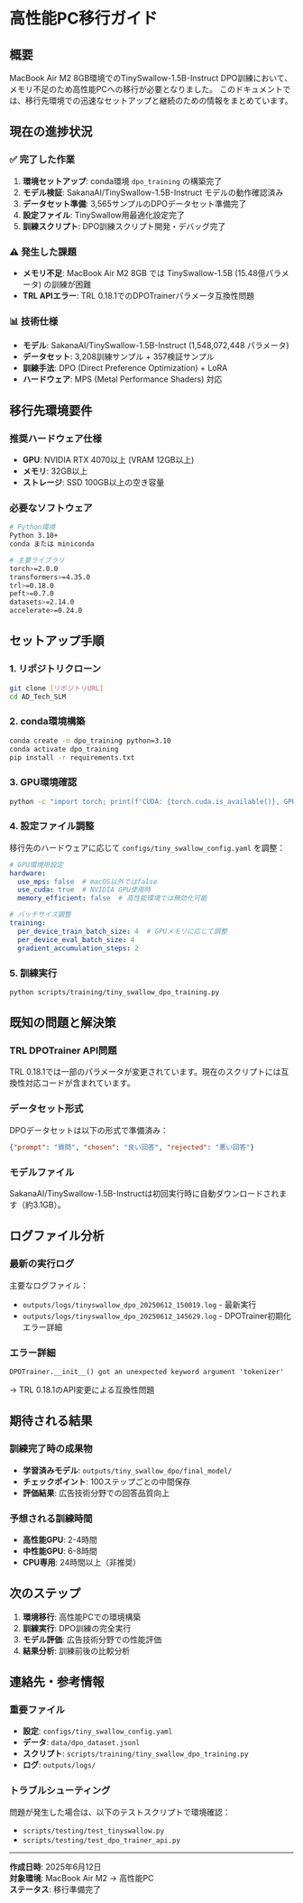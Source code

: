 # 高性能PC移行ガイド

## 概要
MacBook Air M2 8GB環境でのTinySwallow-1.5B-Instruct DPO訓練において、メモリ不足のため高性能PCへの移行が必要となりました。
このドキュメントでは、移行先環境での迅速なセットアップと継続のための情報をまとめています。

## 現在の進捗状況

### ✅ 完了した作業
1. **環境セットアップ**: conda環境 `dpo_training` の構築完了
2. **モデル検証**: SakanaAI/TinySwallow-1.5B-Instruct モデルの動作確認済み
3. **データセット準備**: 3,565サンプルのDPOデータセット準備完了
4. **設定ファイル**: TinySwallow用最適化設定完了
5. **訓練スクリプト**: DPO訓練スクリプト開発・デバッグ完了

### ⚠️ 発生した課題
- **メモリ不足**: MacBook Air M2 8GB では TinySwallow-1.5B (15.48億パラメータ) の訓練が困難
- **TRL APIエラー**: TRL 0.18.1でのDPOTrainerパラメータ互換性問題

### 📊 技術仕様
- **モデル**: SakanaAI/TinySwallow-1.5B-Instruct (1,548,072,448 パラメータ)
- **データセット**: 3,208訓練サンプル + 357検証サンプル
- **訓練手法**: DPO (Direct Preference Optimization) + LoRA
- **ハードウェア**: MPS (Metal Performance Shaders) 対応

## 移行先環境要件

### 推奨ハードウェア仕様
- **GPU**: NVIDIA RTX 4070以上 (VRAM 12GB以上)
- **メモリ**: 32GB以上
- **ストレージ**: SSD 100GB以上の空き容量

### 必要なソフトウェア
```bash
# Python環境
Python 3.10+
conda または miniconda

# 主要ライブラリ
torch>=2.0.0
transformers>=4.35.0
trl>=0.18.0
peft>=0.7.0
datasets>=2.14.0
accelerate>=0.24.0
```

## セットアップ手順

### 1. リポジトリクローン
```bash
git clone [リポジトリURL]
cd AD_Tech_SLM
```

### 2. conda環境構築
```bash
conda create -n dpo_training python=3.10
conda activate dpo_training
pip install -r requirements.txt
```

### 3. GPU環境確認
```bash
python -c "import torch; print(f'CUDA: {torch.cuda.is_available()}, GPUs: {torch.cuda.device_count()}')"
```

### 4. 設定ファイル調整
移行先のハードウェアに応じて `configs/tiny_swallow_config.yaml` を調整：

```yaml
# GPU環境用設定
hardware:
  use_mps: false  # macOS以外ではfalse
  use_cuda: true  # NVIDIA GPU使用時
  memory_efficient: false  # 高性能環境では無効化可能

# バッチサイズ調整
training:
  per_device_train_batch_size: 4  # GPUメモリに応じて調整
  per_device_eval_batch_size: 4
  gradient_accumulation_steps: 2
```

### 5. 訓練実行
```bash
python scripts/training/tiny_swallow_dpo_training.py
```

## 既知の問題と解決策

### TRL DPOTrainer API問題
TRL 0.18.1では一部のパラメータが変更されています。現在のスクリプトには互換性対応コードが含まれています。

### データセット形式
DPOデータセットは以下の形式で準備済み：
```json
{"prompt": "質問", "chosen": "良い回答", "rejected": "悪い回答"}
```

### モデルファイル
SakanaAI/TinySwallow-1.5B-Instructは初回実行時に自動ダウンロードされます（約3.1GB）。

## ログファイル分析

### 最新の実行ログ
主要なログファイル：
- `outputs/logs/tinyswallow_dpo_20250612_150019.log` - 最新実行
- `outputs/logs/tinyswallow_dpo_20250612_145629.log` - DPOTrainer初期化エラー詳細

### エラー詳細
```
DPOTrainer.__init__() got an unexpected keyword argument 'tokenizer'
```
→ TRL 0.18.1のAPI変更による互換性問題

## 期待される結果

### 訓練完了時の成果物
- **学習済みモデル**: `outputs/tiny_swallow_dpo/final_model/`
- **チェックポイント**: 100ステップごとの中間保存
- **評価結果**: 広告技術分野での回答品質向上

### 予想される訓練時間
- **高性能GPU**: 2-4時間
- **中性能GPU**: 6-8時間
- **CPU専用**: 24時間以上（非推奨）

## 次のステップ

1. **環境移行**: 高性能PCでの環境構築
2. **訓練実行**: DPO訓練の完全実行
3. **モデル評価**: 広告技術分野での性能評価
4. **結果分析**: 訓練前後の比較分析

## 連絡先・参考情報

### 重要ファイル
- **設定**: `configs/tiny_swallow_config.yaml`
- **データ**: `data/dpo_dataset.jsonl`
- **スクリプト**: `scripts/training/tiny_swallow_dpo_training.py`
- **ログ**: `outputs/logs/`

### トラブルシューティング
問題が発生した場合は、以下のテストスクリプトで環境確認：
- `scripts/testing/test_tinyswallow.py`
- `scripts/testing/test_dpo_trainer_api.py`

---
**作成日時**: 2025年6月12日  
**対象環境**: MacBook Air M2 → 高性能PC  
**ステータス**: 移行準備完了
